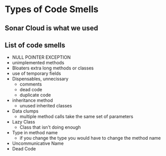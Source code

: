 # Types of Code Smells

## Sonar Cloud is what we used

## List of code smells
- NULL POINTER EXCEPTION
- unimplemented methods
- Bloaters extra long methods or classes 
- use of temporary fields
- Dispensables, unnecissary 
    - comments
    - dead code
    - duplicate code
- inheritance method
    - unused inherited classes
- Data clumps
    - multiple method calls take the same set of parameters
- Lazy Class
    - Class that isn't doing enough
- Type in method name
    - if you change the type you would have to change the method name
- Uncommunicative Name
- Dead Code


